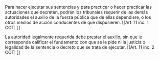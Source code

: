 Para hacer ejecutar sus sentencias y para practicar o hacer practicar las actuaciones que decreten, podrán los tribunales requerir de las demás autoridades el auxilio de la fuerza pública que de ellas dependiere, o los otros medios de acción conducentes de que dispusieren. [[Art. 11 inc. 1 COT| ]]

La autoridad legalmente requerida debe prestar el auxilio, sin que le corresponda calificar el fundamento con que se le pide ni la justicia o legalidad de la sentencia o decreto que se trata de ejecutar. [[Art. 11 inc. 2 COT| ]]
